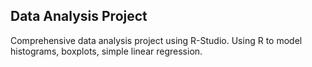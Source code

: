 ## Data Analysis Project

Comprehensive data analysis project using R-Studio.  Using R to model histograms, boxplots, simple linear regression.
